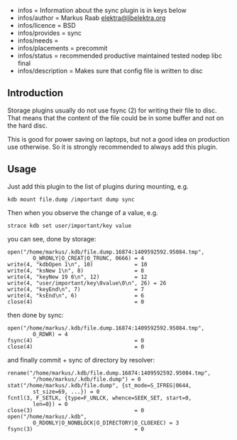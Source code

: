 - infos = Information about the sync plugin is in keys below
- infos/author = Markus Raab <elektra@libelektra.org>
- infos/licence = BSD
- infos/provides = sync
- infos/needs =
- infos/placements = precommit
- infos/status = recommended productive maintained tested nodep libc final
- infos/description = Makes sure that config file is written to disc

## Introduction ##

Storage plugins usually do not use fsync (2) for writing their file
to disc. That means that the content of the file could be in some
buffer and not on the hard disc.

This is good for power saving on laptops, but not a good idea on
production use otherwise. So it is strongly recommended to always
add this plugin.

## Usage ##

Just add this plugin to the list of plugins during mounting, e.g.

    kdb mount file.dump /important dump sync

Then when you observe the change of a value, e.g.

    strace kdb set user/important/key value

you can see, done by storage:

    open("/home/markus/.kdb/file.dump.16874:1409592592.95084.tmp", 
            O_WRONLY|O_CREAT|O_TRUNC, 0666) = 4
    write(4, "kdbOpen 1\n", 10)             = 10
    write(4, "ksNew 1\n", 8)                = 8
    write(4, "keyNew 19 6\n", 12)           = 12
    write(4, "user/important/key\0value\0\n", 26) = 26
    write(4, "keyEnd\n", 7)                 = 7
    write(4, "ksEnd\n", 6)                  = 6
    close(4)                                = 0

then done by sync:

    open("/home/markus/.kdb/file.dump.16874:1409592592.95084.tmp", 
            O_RDWR) = 4
    fsync(4)                                = 0
    close(4)                                = 0

and finally commit + sync of directory by resolver:

    rename("/home/markus/.kdb/file.dump.16874:1409592592.95084.tmp",
            "/home/markus/.kdb/file.dump") = 0
    stat("/home/markus/.kdb/file.dump", {st_mode=S_IFREG|0644,
            st_size=69, ...}) = 0
    fcntl(3, F_SETLK, {type=F_UNLCK, whence=SEEK_SET, start=0,
            len=0}) = 0
    close(3)                                = 0
    open("/home/markus/.kdb",
            O_RDONLY|O_NONBLOCK|O_DIRECTORY|O_CLOEXEC) = 3
    fsync(3)                                = 0

